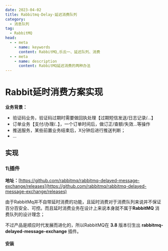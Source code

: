 ```yaml
---
date: 2023-04-02
title: Rabbitmq-Delay-延迟消费队列
category: 
  - 消息队列
tag:
  - RabbitMQ
head:
  - - meta
    - name: keywords
      content: RabbitMQ,乐云一、延迟队列、消费
  - - meta
    - name: description
      content: RabbitMQ延迟消费的两种办法
---
```

# Rabbit延时消费方案实现

**业务背景：**

- 验证码业务，验证码过期时需要做回执处理【过期短信发送/日志记录/...】
- 订单业务【支付/办理/..】，一个订单时间后，做订正/查额/失效...等操作
- 推送服务，某些前置业务结束后，X分钟后进行推送判断；
- ...

## 实现

### 1\插件

**地址：**[https://github.com/rabbitmq/rabbitmq-delayed-message-exchange/releases](https://github.com/rabbitmq/rabbitmq-delayed-message-exchange/releases)

由于RabbitMq并不自带延时消费的功能，且延时消费对于消费队列来说并不保证百分百安全、可控。而且延时消费业务在设计上来说本身就不属于**RabbitMQ** 消费队列的设计理念；

不过产品是顺应时代发展而进化的，所以RabbitMQ在 **3.8** 版本衍生出 **rabbitmq-delayed-message-exchange** 插件。

#### 安装

